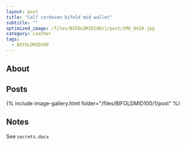 ```yaml
---
layout: post
title: "Calf cordovan bifold mid wallet"
subtitle: "" 
optimized_image: /files/BIFOLDMID100/1/post/IMG_0420.jpg
category: Leather
tags:
  - BIFOLDMID100
---
```


## About


## Posts

{% include image-gallery.html folder="/files/BIFOLDMID100/1/post" %}

## Notes

See `secrets.docx`
